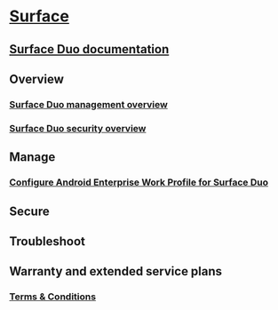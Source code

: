 # [Surface](index.yml)
## [Surface Duo documentation](get-started.yml)
## Overview
### [Surface Duo management overview](surface-duo-manage.md)
### [Surface Duo security overview](surface-duo-secure.md)

## Manage
### [Configure Android Enterprise Work Profile for Surface Duo](surface-duo-config-work-profile.md)

## Secure
## Troubleshoot



## Warranty and extended service plans
### [Terms & Conditions](https://support.microsoft.com/help/4493926/warranties-extended-service-plans-and-terms-conditions-for-your-device)

